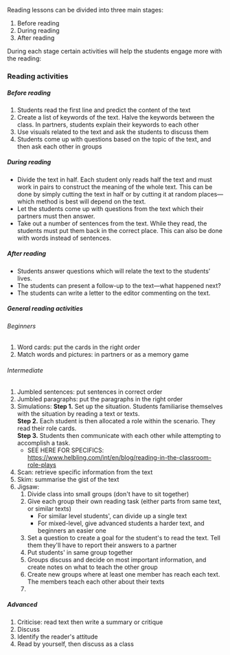 Reading lessons can be divided into three main stages:
1. Before reading
2. During reading
3. After reading

During each stage certain activities will help the students engage more with the reading:

### Reading activities
##### Before reading
1. Students read the first line and predict the content of the text
2. Create a list of keywords of the text. Halve the keywords between the class. In partners, students explain their keywords to each other
3. Use visuals related to the text and ask the students to discuss them
4. Students come up with questions based on the topic of the text, and then ask each other in groups

##### During reading
- Divide the text in half. Each student only reads half the text and must work in pairs to construct the meaning of the whole text. This can be done by simply cutting the text in half or by cutting it at random places—which method is best will depend on the text.
- Let the students come up with questions from the text which their partners must then answer.
- Take out a number of sentences from the text. While they read, the students must put them back in the correct place. This can also be done with words instead of sentences.

##### After reading
- Students answer questions which will relate the text to the students’ lives.
- The students can present a follow-up to the text—what happened next?
- The students can write a letter to the editor commenting on the text.

##### General reading activities
###### Beginners
1. Word cards: put the cards in the right order
2. Match words and pictures: in partners or as a memory game

###### Intermediate
1. Jumbled sentences: put sentences in correct order
2. Jumbled paragraphs: put the paragraphs in the right order
3. Simulations:
	**Step 1.** Set up the situation. Students familiarise themselves with the situation by reading a text or texts.  
	**Step 2.** Each student is then allocated a role within the scenario. They read their role cards.  
	**Step 3.** Students then communicate with each other while attempting to accomplish a task.
	- SEE HERE FOR SPECIFICS: https://www.helbling.com/int/en/blog/reading-in-the-classroom-role-plays
4. Scan: retrieve specific information from the text
5. Skim: summarise the gist of the text
6. Jigsaw: 
	1. Divide class into small groups (don't have to sit together)
	2. Give each group their own reading task (either parts from same text, or similar texts)
		- For similar level students', can divide up a single text
		- For mixed-level, give advanced students a harder text, and beginners an easier one
	3. Set a question to create a goal for the student's to read the text. Tell them they'll have to report their answers to a partner
	4. Put students' in same group together
	5. Groups discuss and decide on most important information, and create notes on what to teach the other group
	6. Create new groups where at least one member has reach each text. The members teach each other about their texts
	7. 
##### Advanced
1. Criticise: read text then write a summary or critique
2. Discuss
3. Identify the reader's attitude
4. Read by yourself, then discuss as a class
